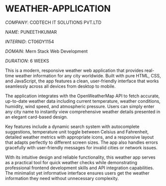 # WEATHER-APPLICATION

*COMPANY*: CODTECH IT SOLUTIONS PVT.LTD

*NAME*: PUNEETHKUMAR

*INTERNID*: CT06DY1154

*DOMAIN*: Mern Stack Web Development

*DURATION*: 6 WEEKS

This is a modern, responsive weather web application that provides real-time weather information for any city worldwide. Built with pure HTML, CSS, and JavaScript, the app features a clean, user-friendly interface that works seamlessly across all devices from desktop to mobile.

The application integrates with the OpenWeatherMap API to fetch accurate, up-to-date weather data including current temperature, weather conditions, humidity, wind speed, and atmospheric pressure. Users can simply enter any city name to instantly view comprehensive weather details presented in an elegant card-based design.

Key features include a dynamic search system with autocomplete suggestions, temperature unit toggle between Celsius and Fahrenheit, detailed weather metrics with appropriate icons, and a responsive layout that adapts perfectly to different screen sizes. The app also handles errors gracefully with user-friendly messages for invalid cities or network issues.

With its intuitive design and reliable functionality, this weather app serves as a practical tool for quick weather checks while demonstrating professional frontend development skills and API integration capabilities. The minimalist yet informative interface ensures users get the weather information they need without unnecessary complexity.

